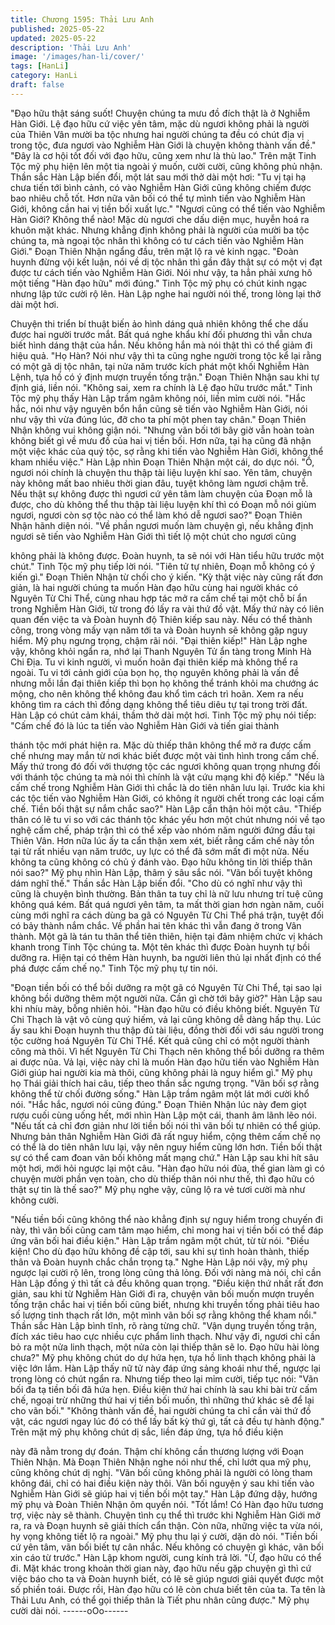 ```yaml
---
title: Chương 1595: Thải Lưu Anh
published: 2025-05-22
updated: 2025-05-22
description: 'Thải Lưu Anh'
image: '/images/han-li/cover/'
tags: [HanLi]
category: HanLi
draft: false
---
```


"Đạo hữu thật sáng suốt! Chuyện chúng ta mưu đồ đích thật là ở
Nghiễm Hàn Giới. Lệ đạo hữu cứ việc yên tâm, mặc dù ngươi
không phải là người của Thiên Vân mười ba tộc nhưng hai người
chúng ta đều có chút địa vị trong tộc, đưa ngươi vào Nghiễm Hàn
Giới là chuyện không thành vấn đề."
"Đây là cơ hội tốt đối với đạo hữu, cũng xem như là thù lao."
Trên mặt Tinh Tộc mỹ phụ hiện lên một tia ngoài ý muốn, cười
cười, cũng không phủ nhận.
Thần sắc Hàn Lập biến đổi, một lát sau mới thở dài một hơi:
"Tu vị tại hạ chưa tiến tới bình cảnh, có vào Nghiễm Hàn Giới
cũng không chiếm được bao nhiêu chỗ tốt. Hơn nữa vãn bối có
thể tự mình tiến vào Nghiễm Hàn Giới, không cần hai vị tiền bối
xuất lực."
"Ngươi cũng có thể tiến vào Nghiễm Hàn Giới? Không thể nào!
Mặc dù ngươi che dấu diện mục, huyễn hoá ra khuôn mặt khác.
Nhưng khẳng định không phải là người của mười ba tộc chúng ta,
mà ngoại tộc nhân thì không có tư cách tiến vào Nghiễm Hàn
Giới."
Đoạn Thiên Nhận ngẩng đầu, trên mặt lộ ra vẻ kinh ngạc.
"Đoàn huynh đừng vội kết luận, nói về dị tộc nhân thì gần đây thật
sự có một vị đạt được tư cách tiến vào Nghiễm Hàn Giới. Nói như
vậy, ta hẳn phải xưng hô một tiếng "Hàn đạo hữu" mới đúng."
Tinh Tộc mỹ phụ có chút kinh ngạc nhưng lập tức cười rộ lên.
Hàn Lập nghe hai người nói thế, trong lòng lại thở dài một hơi.

Chuyện thi triển bí thuật biến ảo hình dáng quả nhiên không thể
che dấu được hai người trước mắt. Bất quá nghe khẩu khí đối
phương thì vẫn chưa biết hình dáng thật của hắn. Nếu không hắn
mà nói thật thì có thể giảm đi hiệu quả.
"Họ Hàn? Nói như vậy thì ta cũng nghe người trong tộc kể lại rằng
có một gã dị tộc nhân, tại nửa năm trước kích phát một khối
Nghiễm Hàn Lệnh, tựa hồ có ý định mượn truyền tống trận."
Đoạn Thiên Nhận sau khi tự định giá, liền nói.
"Không sai, xem ra chính là Lệ đạo hữu trước mắt."
Tinh Tộc mỹ phụ thấy Hàn Lập trầm ngâm không nói, liền mỉm
cười nói.
"Hắc hắc, nói như vậy nguyên bổn hắn cũng sẽ tiến vào Nghiễm
Hàn Giới, nói như vậy thì vừa đúng lúc, đỡ cho ta phí một phen
tay chân."
Đoạn Thiên Nhận không vui không giận nói.
"Nhưng vãn bối tới bây giờ vẫn hoàn toàn không biết gì về mưu
đồ của hai vị tiền bối. Hơn nữa, tại hạ cũng đã nhận một việc khác
của quý tộc, sợ rằng khi tiến vào Nghiễm Hàn Giới, không thể
kham nhiều việc."
Hàn Lập nhìn Đoạn Thiên Nhận một cái, do dực nói.
"Ồ, ngươi nói chính là chuyện thu thập tài liệu luyện khí sao. Yên
tâm, chuyện này không mất bao nhiêu thời gian đâu, tuyệt không
làm ngươi chậm trễ. Nếu thật sự không được thì ngươi cứ yên
tâm làm chuyện của Đoạn mỗ là được, cho dù không thể thu thập
tài liệu luyện khí thì có Đoạn mỗ nói giùm ngươi, ngươi còn sợ tộc
nào có thể làm khó dễ ngươi sao?"
Đoạn Thiên Nhận hãnh diện nói.
"Về phần ngươi muốn làm chuyện gì, nếu khẳng định ngươi sẽ
tiến vào Nghiễm Hàn Giới thì tiết lộ một chút cho ngươi cũng

không phải là không được. Đoàn huynh, ta sẽ nói với Hàn tiểu
hữu trước một chút."
Tinh Tộc mỹ phụ tiếp lời nói.
"Tiên tử tự nhiên, Đoạn mỗ không có ý kiến gì."
Đoạn Thiên Nhận từ chối cho ý kiến.
"Kỳ thật việc này cũng rất đơn giản, là hai người chúng ta muốn
Hàn đạo hữu cùng hai người khác có Nguyên Từ Chi Thể, cùng
nhau hợp tác mở ra cấm chế tại một chỗ bí ẩn trong Nghiễm Hàn
Giới, từ trong đó lấy ra vài thứ đồ vật. Mấy thứ này có liên quan
đến việc ta và Đoàn huynh độ Thiên kiếp sau này. Nếu có thể
thành công, trong vòng mấy vạn năm tới ta và Đoàn huynh sẽ
không gặp nguy hiểm.
Mỹ phụ ngưng trọng, chậm rãi nói.
"Đại thiên kiếp!"
Hàn Lập nghe vậy, không khỏi ngẩn ra, nhớ lại Thanh Nguyên Tử
ẩn tàng trong Minh Hà Chi Địa.
Tu vi kinh người, vì muốn hoãn đại thiên kiếp mà không thể ra
ngoài.
Tu vi tới cảnh giới của bọn họ, thọ nguyên không phải là vấn đề
nhưng mỗi lần đại thiên kiếp thì bọn họ không thể tránh khỏi ma
chướng ác mộng, cho nên không thể không đau khổ tìm cách trì
hoãn.
Xem ra nếu không tìm ra cách thì đồng dạng không thể tiêu diêu
tự tại trong trời đất.
Hàn Lập có chút cảm khái, thầm thở dài một hơi.
Tinh Tộc mỹ phụ nói tiếp:
"Cấm chế đó là lúc ta tiến vào Nghiễm Hàn Giới và tiến giai thành

thánh tộc mới phát hiện ra. Mặc dù thiếp thân không thể mở ra
được cấm chế nhưng may mắn từ nơi khác biết được một vài tình
hình trong cấm chế. Mấy thứ trong đó đối với thượng tộc các
ngươi không quan trọng nhưng đối với thánh tộc chúng ta mà nói
thì chính là vật cứu mạng khi độ kiếp."
"Nếu là cấm chế trong Nghiễm Hàn Giới thì chắc là do tiên nhân
lưu lại. Trước kia khi các tộc tiến vào Nghiễm Hàn Giới, có không
ít người chết trong các loại cấm chế. Tiền bối thật sự nắm chắc
sao?"
Hàn Lập cẩn thận hỏi một câu.
"Thiếp thân có lẽ tu vi so với các thánh tộc khác yếu hơn một chút
nhưng nói về tạo nghệ cấm chế, pháp trận thì có thể xếp vào
nhóm năm người đứng đầu tại Thiên Vân. Hơn nữa lúc ấy ta cẩn
thận xem xét, biết rằng cấm chế này tồn tại từ rất nhiều vạn năm
trước, uy lực có thể đã sớm mất đi một nửa. Nếu không ta cũng
không có chủ ý đánh vào. Đạo hữu không tin lời thiếp thân nói
sao?"
Mỹ phụ nhìn Hàn Lập, thâm ý sâu sắc nói.
"Vãn bối tuyệt không dám nghĩ thế."
Thần sắc Hàn Lập biến đổi.
"Cho dù có nghĩ như vậy thì cũng là chuyện bình thường. Bản
thân ta tuy chỉ là nữ lưu nhưng trí tuệ cũng không quá kém. Bất
quá ngươi yên tâm, ta mất thời gian hơn ngàn năm, cuối cùng
mới nghĩ ra cách dùng ba gã có Nguyên Từ Chi Thể phá trận,
tuyệt đối có bảy thành nắm chắc. Về phần hai tên khác thì vẫn
đang ở trong Vân thành. Một gã là tán tu thân thể tiên thiên, hiện
tại đảm nhiệm chức vị khách khanh trong Tinh Tộc chúng ta. Một
tên khác thì được Đoàn huynh tự bồi dưỡng ra. Hiện tại có thêm
Hàn huynh, ba người liên thủ lại nhất định có thể phá được cấm
chế nọ."
Tinh Tộc mỹ phụ tự tin nói.

"Đoạn tiền bối có thể bồi dưỡng ra một gã có Nguyên Từ Chi Thể,
tại sao lại không bồi dưỡng thêm một người nữa. Cần gì chờ tới
bây giờ?"
Hàn Lập sau khi nhíu mày, bỗng nhiên hỏi.
"Hàn đạo hữu có điều không biết. Nguyên Từ Chi Thạch là vật vô
cùng quý hiếm, vả lại cũng không dễ dàng hấp thụ. Lúc ấy sau khi
Đoạn huynh thu thập đủ tài liệu, đồng thời đối với sáu người trong
tộc cường hoá Nguyên Từ Chi THể. Kết quả cũng chỉ có một
người thành công mà thôi. Vì hết Nguyên Từ Chi Thạch nên
không thể bồi dưỡng ra thêm ai được nũa. Vả lại, việc này chỉ là
muốn Hàn đạo hữu tiến vào Nghiễm Hàn Giới giúp hai người kia
mà thôi, cũng không phải là nguy hiểm gì."
Mỹ phụ họ Thái giải thích hai câu, tiếp theo thần sắc ngưng trọng.
"Vãn bối sợ rằng không thể từ chối đường sống."
Hàn Lập trầm ngâm một lát mới cười khổ nói.
"Hắc hắc, ngươi nói cũng đúng."
Đoạn Thiên Nhận lúc này đem giọt rượu cuối cùng uống hết, mới
nhìn Hàn Lập một cái, thanh âm lãnh lẽo nói.
"Nếu tất cả chỉ đơn giản như lời tiền bối nói thì vãn bối tự nhiên
có thể giúp. Nhưng bản thân Nghiễm Hàn Giới đã rất nguy hiểm,
cộng thêm cấm chế nọ có thể là do tiên nhân lưu lại, vậy nên
nguy hiểm cũng lớn hơn. Tiền bối thật sự có thể cam đoan vãn
bối không mất mạng chứ."
Hàn Lập sau khi hít sâu một hơi, mới hỏi ngược lại một câu.
"Hàn đạo hữu nói đùa, thế gian làm gì có chuyện mười phần vẹn
toàn, cho dù thiếp thân nói như thế, thì đạo hữu có thật sự tin là
thế sao?"
Mỹ phụ nghe vậy, cũng lộ ra vẻ tươi cười mà như không cười.

"Nếu tiền bối cũng không thể nào khẳng định sự nguy hiểm trong
chuyến đi này, thì vãn bối cũng cam tâm mạo hiểm, chỉ mong hai
vị tiền bối có thể đáp ứng vãn bối hai điều kiện."
Hàn Lập trầm ngâm một chút, từ từ nói.
"Điều kiện! Cho dù đạo hữu không đề cập tới, sau khi sự tình
hoàn thành, thiếp thân và Đoàn huynh chắc chắn trọng tạ."
Nghe Hàn Lập nói vậy, mỹ phụ ngược lại cười rộ lên, trong lòng
cũng thả lỏng. Đối với nàng mà nói, chỉ cần Hàn Lập đồng ý thì tất
cả đều không quan trọng.
"Điều kiện thứ nhất rất đơn giản, sau khi từ Nghiễm Hàn Giới đi
ra, chuyện vãn bối muốn mượn truyền tống trận chắc hai vị tiền
bối cũng biết, nhưng khi truyền tống phải tiêu hao số lượng tinh
thạch rất lớn, một mình vãn bối sợ rằng không thể kham nổi."
Thần sắc Hàn Lập bình tĩnh, rõ ràng từng chữ.
"Vận dụng truyền tống trận, đích xác tiêu hao cực nhiều cực
phẩm linh thạch. Như vậy đi, ngươi chỉ cần bỏ ra một nửa linh
thạch, một nửa còn lại thiếp thân sẽ lo. Đạo hữu hài lòng chưa?"
Mỹ phụ không chút do dự hứa hẹn, tựa hồ linh thạch không phải
là việc lớn lắm.
Hàn Lập thấy nữ tử này đáp ứng sảng khoái như thế, ngược lại
trong lòng có chút ngẩn ra. Nhưng tiếp theo lại mỉm cười, tiếp tục
nói:
"Vãn bối đa tạ tiền bối đã hứa hẹn. Điều kiện thứ hai chính là sau
khi bài trừ cấm chế, ngoại trừ những thứ hai vị tiền bối muốn, thì
những thứ khác sẽ để lại cho vãn bối."
"Không thành vấn đề, hai người chúng ta chỉ cần vài thứ đồ vật,
các ngươi ngay lúc đó có thể lấy bất kỳ thứ gì, tất cả đều tự hành
động."
Trên mặt mỹ phụ không chút dị sắc, liền đáp ứng, tựa hồ điều kiện

này đã nằm trong dự đoán. Thậm chí không cần thương lượng với
Đoạn Thiên Nhận. Mà Đoạn Thiên Nhận nghe nói như thế, chỉ
lướt qua mỹ phụ, cũng không chút dị nghị.
"Vãn bối cũng không phải là người có lòng tham không đái, chỉ có
hai điều kiện này thôi. Vãn bối nguyện ý sau khi tiến vào Nghiễm
Hàn Giới sẽ giúp hai vị tiền bối một tay."
Hàn Lập đứng dậy, hướng mỹ phụ và Đoàn Thiên Nhận ôm quyền
nói.
"Tốt lắm! Có Hàn đạo hữu tương trợ, việc này sẽ thành. Chuyện
tình cụ thể thì trước khi Nghiễm Hàn Giới mở ra, ra và Đoạn
huynh sẽ giải thích cẩn thận. Còn nữa, những việc ta vừa nói, hy
vọng không tiết lộ ra ngoài."
Mỹ phụ thu lại ý cười, dặn dò nói.
"Tiền bối cứ yên tâm, vãn bối biết tự cân nhắc. Nếu không có
chuyện gì khác, vãn bối xin cáo từ trước."
Hàn Lập khom người, cung kính trả lời.
"Ừ, đạo hữu có thể đi. Mặt khác trong khoản thời gian này, đạo
hữu nếu gặp chuyện gì thì cứ việc báo cho ta và Đoàn huynh biết,
có lẽ sẽ giúp ngươi giải quyết được một số phiền toái. Được rồi,
Hàn đạo hữu có lẽ còn chưa biết tên của ta. Ta tên là Thải Lưu
Anh, có thể gọi thiếp thân là Tiết phu nhân cũng được."
Mỹ phụ cười dài nói.
------oOo------

